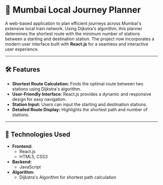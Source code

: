 # 🚉 Mumbai Local Journey Planner

A web-based application to plan efficient journeys across Mumbai's extensive local train network. Using Dijkstra's algorithm, this planner determines the shortest route with the minimum number of stations between a starting and destination station. The project now incorporates a modern user interface built with **React.js** for a seamless and interactive user experience.

---

## 🛠 Features

- **Shortest Route Calculation:** Finds the optimal route between two stations using Dijkstra's algorithm.
- **User-Friendly Interface:** React.js provides a dynamic and responsive design for easy navigation.
- **Station Input:** Users can input the starting and destination stations.
- **Detailed Route Display:** Highlights the shortest path and number of stations.

---

## 🚀 Technologies Used

- **Frontend:**
  - React.js
  - HTML5, CSS3
- **Backend:**
  - JavaScript
- **Algorithm:**
  - Dijkstra's Algorithm for shortest path calculation
